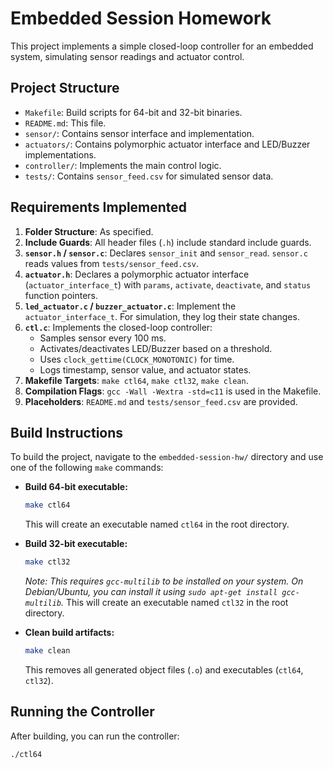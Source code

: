 # Embedded Session Homework

This project implements a simple closed-loop controller for an embedded system, simulating sensor readings and actuator control.

## Project Structure

- `Makefile`: Build scripts for 64-bit and 32-bit binaries.
- `README.md`: This file.
- `sensor/`: Contains sensor interface and implementation.
- `actuators/`: Contains polymorphic actuator interface and LED/Buzzer implementations.
- `controller/`: Implements the main control logic.
- `tests/`: Contains `sensor_feed.csv` for simulated sensor data.

## Requirements Implemented

1.  **Folder Structure**: As specified.
2.  **Include Guards**: All header files (`.h`) include standard include guards.
3.  **`sensor.h` / `sensor.c`**: Declares `sensor_init` and `sensor_read`. `sensor.c` reads values from `tests/sensor_feed.csv`.
4.  **`actuator.h`**: Declares a polymorphic actuator interface (`actuator_interface_t`) with `params`, `activate`, `deactivate`, and `status` function pointers.
5.  **`led_actuator.c` / `buzzer_actuator.c`**: Implement the `actuator_interface_t`. For simulation, they log their state changes.
6.  **`ctl.c`**: Implements the closed-loop controller:
    *   Samples sensor every 100 ms.
    *   Activates/deactivates LED/Buzzer based on a threshold.
    *   Uses `clock_gettime(CLOCK_MONOTONIC)` for time.
    *   Logs timestamp, sensor value, and actuator states.
7.  **Makefile Targets**: `make ctl64`, `make ctl32`, `make clean`.
8.  **Compilation Flags**: `gcc -Wall -Wextra -std=c11` is used in the Makefile.
9.  **Placeholders**: `README.md` and `tests/sensor_feed.csv` are provided.

## Build Instructions

To build the project, navigate to the `embedded-session-hw/` directory and use one of the following `make` commands:

-   **Build 64-bit executable:**
    ```bash
    make ctl64
    ```
    This will create an executable named `ctl64` in the root directory.

-   **Build 32-bit executable:**
    ```bash
    make ctl32
    ```
    *Note: This requires `gcc-multilib` to be installed on your system. On Debian/Ubuntu, you can install it using `sudo apt-get install gcc-multilib`.*
    This will create an executable named `ctl32` in the root directory.

-   **Clean build artifacts:**
    ```bash
    make clean
    ```
    This removes all generated object files (`.o`) and executables (`ctl64`, `ctl32`).

## Running the Controller

After building, you can run the controller:

```bash
./ctl64